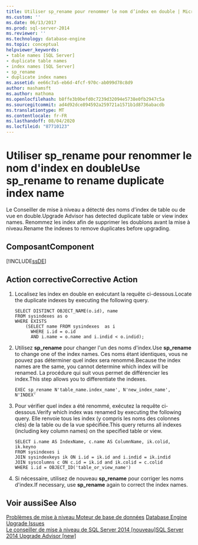 ```yaml
---
title: Utiliser sp_rename pour renommer le nom d’index en double | Microsoft Docs
ms.custom: ''
ms.date: 06/13/2017
ms.prod: sql-server-2014
ms.reviewer: ''
ms.technology: database-engine
ms.topic: conceptual
helpviewer_keywords:
- table names [SQL Server]
- duplicate table names
- index names [SQL Server]
- sp_rename
- duplicate index names
ms.assetid: ee66c7a5-eb6d-4fcf-970c-ab099d78c8d9
author: mashamsft
ms.author: mathoma
ms.openlocfilehash: b8ffe3b9befd0c7239d32094e5738e0fb2947c5a
ms.sourcegitcommit: ad4d92dce894592a259721a1571b1d8736abacdb
ms.translationtype: MT
ms.contentlocale: fr-FR
ms.lasthandoff: 08/04/2020
ms.locfileid: "87710123"
---
```

# <a name="use-sp_rename-to-rename-duplicate-index-name"></a><span data-ttu-id="8acbd-102">Utiliser sp_rename pour renommer le nom d'index en double</span><span class="sxs-lookup"><span data-stu-id="8acbd-102">Use sp_rename to rename duplicate index name</span></span>
  <span data-ttu-id="8acbd-103">Le Conseiller de mise à niveau a détecté des noms d'index de table ou de vue en double.</span><span class="sxs-lookup"><span data-stu-id="8acbd-103">Upgrade Advisor has detected duplicate table or view index names.</span></span> <span data-ttu-id="8acbd-104">Renommez les index afin de supprimer les doublons avant la mise à niveau.</span><span class="sxs-lookup"><span data-stu-id="8acbd-104">Rename the indexes to remove duplicates before upgrading.</span></span>  
  
## <a name="component"></a><span data-ttu-id="8acbd-105">Composant</span><span class="sxs-lookup"><span data-stu-id="8acbd-105">Component</span></span>  
 [!INCLUDE[ssDE](../../includes/ssde-md.md)]  
  
## <a name="corrective-action"></a><span data-ttu-id="8acbd-106">Action corrective</span><span class="sxs-lookup"><span data-stu-id="8acbd-106">Corrective Action</span></span>  
  
1.  <span data-ttu-id="8acbd-107">Localisez les index en double en exécutant la requête ci-dessous.</span><span class="sxs-lookup"><span data-stu-id="8acbd-107">Locate the duplicate indexes by executing the following query.</span></span>  
  
    ```  
    SELECT DISTINCT OBJECT_NAME(o.id), name  
    FROM sysindexes as o  
    WHERE EXISTS   
        (SELECT name FROM sysindexes  as i  
          WHERE i.id = o.id  
          AND i.name = o.name and i.indid < o.indid);  
    ```  
  
2.  <span data-ttu-id="8acbd-108">Utilisez **sp_rename** pour changer l'un des noms d'index.</span><span class="sxs-lookup"><span data-stu-id="8acbd-108">Use **sp_rename** to change one of the index names.</span></span> <span data-ttu-id="8acbd-109">Ces noms étant identiques, vous ne pouvez pas déterminer quel index sera renommé.</span><span class="sxs-lookup"><span data-stu-id="8acbd-109">Because the index names are the same, you cannot determine which index will be renamed.</span></span> <span data-ttu-id="8acbd-110">La procédure qui suit vous permet de différencier les index.</span><span class="sxs-lookup"><span data-stu-id="8acbd-110">This step allows you to differentiate the indexes.</span></span>  
  
    ```  
    EXEC sp_rename N'table_name.index_name', N'new_index_name', N'INDEX'  
    ```  
  
3.  <span data-ttu-id="8acbd-111">Pour vérifier quel index a été renommé, exécutez la requête ci-dessous.</span><span class="sxs-lookup"><span data-stu-id="8acbd-111">Verify which index was renamed by executing the following query.</span></span> <span data-ttu-id="8acbd-112">Elle renvoie tous les index (y compris les noms des colonnes clés) de la table ou de la vue spécifiée.</span><span class="sxs-lookup"><span data-stu-id="8acbd-112">This query returns all indexes (including key column names) on the specified table or view.</span></span>  
  
    ```  
    SELECT i.name AS IndexName, c.name AS ColumnName, ik.colid, ik.keyno  
    FROM sysindexes i  
    JOIN sysindexkeys ik ON i.id = ik.id and i.indid = ik.indid   
    JOIN syscolumns c ON c.id = ik.id and ik.colid = c.colid  
    WHERE i.id = OBJECT_ID('table_or_view_name')  
    ```  
  
4.  <span data-ttu-id="8acbd-113">Si nécessaire, utilisez de nouveau **sp_rename** pour corriger les noms d'index.</span><span class="sxs-lookup"><span data-stu-id="8acbd-113">If necessary, use **sp_rename** again to correct the index names.</span></span>  
  
## <a name="see-also"></a><span data-ttu-id="8acbd-114">Voir aussi</span><span class="sxs-lookup"><span data-stu-id="8acbd-114">See Also</span></span>  
 <span data-ttu-id="8acbd-115">[Problèmes de mise à niveau Moteur de base de données](../../../2014/sql-server/install/database-engine-upgrade-issues.md) </span><span class="sxs-lookup"><span data-stu-id="8acbd-115">[Database Engine Upgrade Issues](../../../2014/sql-server/install/database-engine-upgrade-issues.md) </span></span>  
 [<span data-ttu-id="8acbd-116">Le conseiller de mise à niveau de SQL Server 2014 &#91;nouveau&#93;</span><span class="sxs-lookup"><span data-stu-id="8acbd-116">SQL Server 2014 Upgrade Advisor &#91;new&#93;</span></span>](sql-server-2014-upgrade-advisor.md)  
  
  
